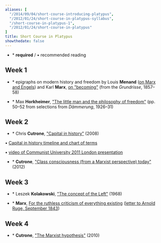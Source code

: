 ```yaml
---
aliases: [
  "/2014/09/04/short-course-introducing-platypus",
  "/2012/01/24/short-course-in-platypus-syllabus",
  "/short-course-in-platypus-1",
  "/2012/01/24/short-course-in-platypus"
]
title: Short Course in Platypus
showthedate: false
---
```

* \* **required** / • recommended reading

## Week 1

* \* epigraphs on modern history and freedom by Louis **Menand** (<a href="/file/readings/menandlouis_edmundwilsonfinlandstationintro2003.pdf" target="_blank" rel="nofollow">on Marx and Engels</a>) and Karl **Marx**, <a href="/file/readings/marx_grundrissebecoming.pdf" target="_blank" rel="nofollow">on "becoming"</a> (from the _Grundrisse_, 1857–58)

* \* Max **Horkheimer**, <a href="/file/readings/horkheimer_dawnex.pdf#page=2" target="_blank" rel="nofollow">"The little man and the philosophy of freedom"</a> (pp. 50–52 from selections from _Dämmerung_, 1926–31)


## Week 2

* \* Chris **Cutrone**, <a href="/2008/10/01/capital-in-history-the-need-for-a-marxian-philosophy-of-history-of-the-left/" target="_blank" rel="nofollow">"Capital in history"</a> (2008)

• <a href="/file/readings/cutrone_capitalinhistorytimeline103011.pdf" target="_blank" rel="nofollow">Capital in history timeline and chart of terms</a>

• <a href="http://vimeo.com/30377397" target="_blank">video of Communist University 2011 London presentation</a>

* \* **Cutrone**, <a href="/2012/11/01/class-consciousness-from-a-marxist-perspective-today/" target="_blank" rel="nofollow">"Class consciousness (from a Marxist perspective) today"</a> (2012)


## Week 3

* \* Leszek **Kolakowski**, <a href="/file/readings/kolakowskileszek_conceptleft1968.pdf" target="_blank" rel="nofollow">"The concept of the Left"</a> (1968)

* \* **Marx**, <a href="/file/readings/marx_earlyphilosophicalcritique_mereader9-151.pdf#page=3" target="_blank" rel="nofollow">For the ruthless criticism of everything existing</a> (<a href="http://www.marxists.org/archive/marx/works/1843/letters/43_09-alt.htm" target="_blank">letter to Arnold Ruge, September 1843</a>)


## Week 4

* \* **Cutrone**, <a href="/2010/11/06/the-marxist-hypothesis-a-response-to-alain-badous-communist-hypothesis/" target="_blank" rel="nofollow">"The Marxist hypothesis"</a> (2010)
